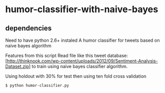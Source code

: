 humor-classifier-with-naive-bayes
=================================

## dependencies
Need to have python 2.6+ instaled
A humor classifier for tweets based on naive bayes algorithm

Features from this script
Read file like this tweet database: [http://thinknook.com/wp-content/uploads/2012/09/Sentiment-Analysis-Dataset.zip] to train using naive bayes classifier algorithm.

Using holdout with 30% for test then using ten fold cross validation

```
$ python humor-classifier.py
```

